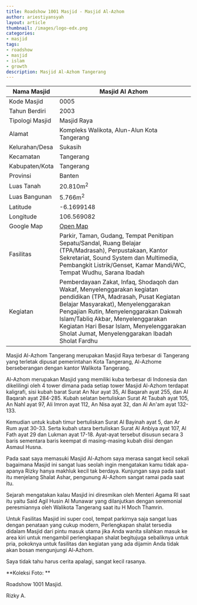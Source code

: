 ```yaml
---
title: Roadshow 1001 Masjid - Masjid Al-Azhom
author: ariestiyansyah
layout: article
thumbnail: /images/logo-edx.png
categories:
- masjid
tags:
- roadshow
- masjid
- islam
- growth
description: Masjid Al-Azhom Tangerang
---
```



| Nama Masjid     | Masjid Al Azhom                                                                                                                                                                                                                                                                                                                            |
|-----------------|--------------------------------------------------------------------------------------------------------------------------------------------------------------------------------------------------------------------------------------------------------------------------------------------------------------------------------------------|
| Kode Masjid     | 0005                                                                                                                                                                                                                                                                                                                                       |
| Tahun Berdiri   | 2003                                                                                                                                                                                                                                                                                                                                       |
| Tipologi Masjid | Masjid Raya                                                                                                                                                                                                                                                                                                                                |
| Alamat          | Kompleks Walikota, Alun-Alun Kota Tangerang                                                                                                                                                                                                                                                                                                |
| Kelurahan/Desa  | Sukasih                                                                                                                                                                                                                                                                                                                                    |
| Kecamatan       | Tangerang                                                                                                                                                                                                                                                                                                                                  |
| Kabupaten/Kota  | Tangerang                                                                                                                                                                                                                                                                                                                                  |
| Provinsi        | Banten                                                                                                                                                                                                                                                                                                                                     |
| Luas Tanah      | 20.810m<sup>2</sup>                                                                                                                                                                                                                                                                                                                        |
| Luas Bangunan   | 5.766m<sup>2</sup>                                                                                                                                                                                                                                                                                                                         |
| Latitude        | -6.1699148                                                                                                                                                                                                                                                                                                                                 |
| Longitude       | 106.569082                                                                                                                                                                                                                                                                                                                                 |
| Google Map      | [Open Map](https://www.google.co.id/maps/dir/''/masjid+al-azhom/@-6.1699148,106.569082,12z/data=!3m1!4b1!4m8!4m7!1m0!1m5!1m1!1s0x2e69f92915f6f83f:0x17b4619610799a2e!2m2!1d106.6391226!2d-6.1699194)                                                                                                                                        |
| Fasilitas       | Parkir, Taman, Gudang, Tempat Penitipan Sepatu/Sandal, Ruang Belajar (TPA/Madrasah),  Perpustakaan, Kantor Sekretariat, Sound System dan Multimedia,  Pembangkit Listrik/Genset, Kamar Mandi/WC, Tempat Wudhu, Sarana Ibadah                                                                                                               |
| Kegiatan        | Pemberdayaan Zakat, Infaq, Shodaqoh dan Wakaf,  Menyelenggarakan kegiatan pendidikan (TPA, Madrasah, Pusat Kegiatan Belajar Masyarakat),  Menyelenggarakan Pengajian Rutin, Menyelenggarakan Dakwah Islam/Tabliq Akbar,  Menyelenggarakan Kegiatan Hari Besar Islam, Menyelenggarakan Sholat Jumat,  Menyelenggarakan Ibadah Sholat Fardhu |

<amp-img width="500" height="300" layout="responsive" src="https://raw.githubusercontent.com/ariestiyansyah/kemasimage/master/Tangerang/Al-Azhom/tampakdepan.jpg"></amp-img>

Masjid Al-Azhom Tangerang merupakan Masjid Raya terbesar di Tangerang yang terletak dipusat pemerintahan Kota Tangerang, Al-Azhome berseberangan dengan  kantor Walikota Tangerang.

<amp-img width="500" height="300" layout="responsive" src="https://raw.githubusercontent.com/ariestiyansyah/kemasimage/master/Tangerang/Al-Azhom/tampakdepan2.jpg"></amp-img>

Al-Azhom merupakan Masjid yang memiliki kuba terbesar di Indonesia dan dikelilingi oleh 4 tower dimana pada setiap tower Masjid Al-Azhom terdapat kaligrafi, sisi kubah barat Surat An Nur ayat 35, Al Baqarah ayat 255, dan Al Baqarah ayat 284-285. Kubah selatan bertuliskan Surat At Taubah ayat 105, An Nahl ayat 97, Ali Imron ayat 112, An Nisa ayat 32, dan Al An'am ayat 132-133.

<amp-img width="500" height="300" layout="responsive" src="https://raw.githubusercontent.com/ariestiyansyah/kemasimage/master/Tangerang/Al-Azhom/menara.jpg"></amp-img>

Kemudian untuk kubah timur bertuliskan Surat Al Bayinah ayat 5, dan Ar Rum ayat 30-33. Serta kubah utara bertuliskan Surat Al Anbiya ayat 107, Al Fath ayat 29 dan Lukman ayat 17-18. Ayat-ayat tersebut disusun secara 3 baris sementara baris keempat di masing-masing kubah diisi dengan Asmaul Husna.

<amp-img width="500" height="300" layout="responsive" src="https://raw.githubusercontent.com/ariestiyansyah/kemasimage/master/Tangerang/Al-Azhom/dalammasjid.jpg"></amp-img>

Pada saat saya memasuki Masjid Al-Azhom saya merasa sangat kecil sekali bagaimana Masjid ini sangat luas seolah ingin mengatakan kamu tidak apa-apanya Rizky hanya makhluk kecil tak berdaya. Kunjungan saya pada saat itu menjelang Shalat Ashar, pengunung Al-Azhom sangat ramai pada saat itu.

<amp-img width="500" height="300" layout="responsive" src="https://raw.githubusercontent.com/ariestiyansyah/kemasimage/master/Tangerang/Al-Azhom/tampakdalam1.jpg"></amp-img>

Sejarah mengatakan kalau Masjid ini diresmikan oleh Menteri Agama RI saat itu yaitu Said Agil Husin Al Munawar yang dilanjutkan dengan seremonial peresmiannya oleh Walikota Tangerang saat itu H Moch Thamrin.

<amp-img width="500" height="300" layout="responsive" src="https://raw.githubusercontent.com/ariestiyansyah/kemasimage/master/Tangerang/Al-Azhom/resmi.jpg"></amp-img>

Untuk Fasilitas Masjid ini super cool, tempat parkirnya saja sangat luas dengan penataan yang cukup modern, Perlengkapan shalat tersedia didalam Masjid dari pintu masuk utama jika Anda wanita silahkan masuk ke area kiri untuk mengambil perlengkapan shalat begitujuga sebaliknya untuk pria, pokoknya untuk fasilitas dan kegiatan yang ada dijamin Anda tidak akan bosan mengunjungi Al-Azhom.

<amp-img width="500" height="300" layout="responsive" src="https://raw.githubusercontent.com/ariestiyansyah/kemasimage/master/Tangerang/Al-Azhom/tempatwudhu.jpg"></amp-img>

Saya tidak tahu harus cerita apalagi, sangat kecil rasanya.

**Koleksi Foto: **

<amp-img width="500" height="300" layout="responsive" src="https://raw.githubusercontent.com/ariestiyansyah/kemasimage/master/Tangerang/Al-Azhom/tempatibadah.jpg"></amp-img>
<amp-img width="500" height="300" layout="responsive" src="https://raw.githubusercontent.com/ariestiyansyah/kemasimage/master/Tangerang/Al-Azhom/tempatibadah2.jpg"></amp-img>
<amp-img width="500" height="300" layout="responsive" src="https://raw.githubusercontent.com/ariestiyansyah/kemasimage/master/Tangerang/Al-Azhom/kuba.jpg"></amp-img>
<amp-img width="500" height="300" layout="responsive" src="https://raw.githubusercontent.com/ariestiyansyah/kemasimage/master/Tangerang/Al-Azhom/tampakdepan2.jpg"></amp-img>
<amp-img width="500" height="300" layout="responsive" src="https://raw.githubusercontent.com/ariestiyansyah/kemasimage/master/Tangerang/Al-Azhom/tampakdepan3.jpg"></amp-img>
<amp-img width="500" height="300" layout="responsive" src="https://raw.githubusercontent.com/ariestiyansyah/kemasimage/master/Tangerang/Al-Azhom/menara2.jpg"></amp-img>
<amp-img width="500" height="300" layout="responsive" src="https://raw.githubusercontent.com/ariestiyansyah/kemasimage/master/Tangerang/Al-Azhom/samping.jpg"></amp-img>

Roadshow 1001 Masjid.

Rizky A.


